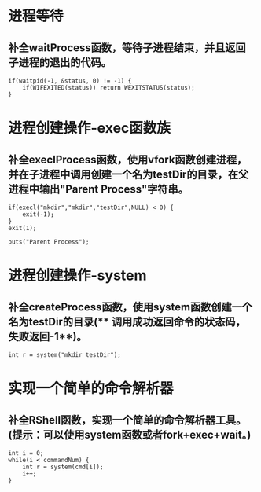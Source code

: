# 进程等待

## 补全waitProcess函数，等待子进程结束，并且返回子进程的退出的代码。

    if(waitpid(-1, &status, 0) != -1) {
        if(WIFEXITED(status)) return WEXITSTATUS(status);
    }


# 进程创建操作-exec函数族

## 补全execlProcess函数，使用vfork函数创建进程，并在子进程中调用创建一个名为testDir的目录，在父进程中输出"Parent Process"字符串。

    if(execl("mkdir","mkdir","testDir",NULL) < 0) {
        exit(-1);
    }
    exit(1);

    puts("Parent Process");


# 进程创建操作-system

## 补全createProcess函数，使用system函数创建一个名为testDir的目录(** 调用成功返回命令的状态码，失败返回-1**)。

	int r = system("mkdir testDir");


# 实现一个简单的命令解析器

## 补全RShell函数，实现一个简单的命令解析器工具。(提示：可以使用system函数或者fork+exec+wait。)

	int i = 0;
    while(i < commandNum) {
        int r = system(cmd[i]);
        i++;
    }